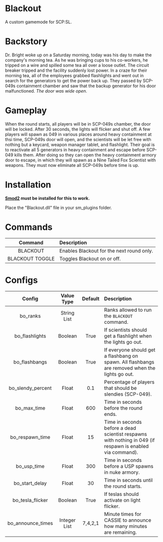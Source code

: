 # Blackout

A custom gamemode for SCP:SL.

# Backstory

Dr. Bright woke up on a Saturday morning, today was his day to make the company's morning tea. As he was bringing cups to his co-workers, he tripped on a wire and spilled some tea all over a loose outlet. The circuit breaker tripped and the facility suddenly lost power. In a craze for their morning tea, all of the employees grabbed flashlights and went out in search for the generators to get the power back up. They passed by SCP-049s containment chamber and saw that the backup generator for his door malfunctioned.
*The door was wide open.*

# Gameplay

When the round starts, all players will be in SCP-049s chamber, the door will be locked. After 30 seconds, the lights will flicker and shut off. A few players will spawn as 049 in various places around heavy containment at thsi time, SCP-049s door will open, and the scientists will be let free with nothing but a keycard, weapon manager tablet, and flashlight. Their goal is to reactivate all 5 generators in heavy containment and escape before SCP-049 kills them. After doing so they can open the heavy containment armory door to escape, in which they will spawn as a Nine Tailed Fox Scientist with weapons. They must now eliminate all SCP-049s before time is up.

# Installation

**[Smod2](https://github.com/Grover-c13/Smod2) must be installed for this to work.**

Place the "Blackout.dll" file in your sm_plugins folder.

# Commands

| Command        | Description |
| :-------------: | :------ |
| BLACKOUT | Enables Blackout for the next round only. |
| BLACKOUT TOGGLE | Toggles Blackout on or off. |

# Configs

| Config        | Value Type | Default | Description |
| :-------------: | :---------: | :---------: |:------ |
| bo_ranks | String List |  | Ranks allowed to run the `BLACKOUT` command. |
| bo_flashlights | Boolean | True | If scientists should get a flashlight when the lights go out. |
| bo_flashbangs | Boolean | True | If everyone should get a flashbang on spawn. All flashbangs are removed when the lights go out. |
| bo_slendy_percent | Float | 0.1 | Percentage of players that should be slendies (SCP-049). |
| bo_max_time | Float | 600 | Time in seconds before the round ends. |
| bo_respawn_time | Float | 15 | Time in seconds before a dead scientist respawns with nothing in 049 (if respawn is enabled via command). |
| bo_usp_time | Float | 300 | Time in seconds before a USP spawns in nuke armory. |
| bo_start_delay | Float | 30 | Time in seconds until the round starts. |
| bo_tesla_flicker | Boolean | True | If teslas should activate on light flicker. |
| bo_announce_times | Integer List | 7,4,2,1 | Minute times for CASSIE to announce how many minutes are remaining. |
